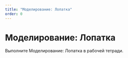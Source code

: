 ```yaml
---
title: "Моделирование: Лопатка"
order: 0
---
```


# Моделирование: Лопатка

Выполните Моделирование: Лопатка в рабочей тетради.